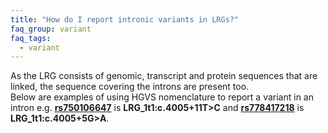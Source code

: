 ```yaml
---
title: "How do I report intronic variants in LRGs?"
faq_group: variant
faq_tags:
  - variant
---
```


As the LRG consists of genomic, transcript and protein sequences that are linked, the sequence covering the introns are present too.  
Below are examples of using HGVS nomenclature to report a variant in an intron e.g.
**[rs750106647](http://www.ncbi.nlm.nih.gov/projects/SNP/snp_ref.cgi?rs=rs750106647)** is **LRG_1t1:c.4005+11T>C** and **[rs778417218](http://www.ncbi.nlm.nih.gov/projects/SNP/snp_ref.cgi?rs=rs778417218)** is **LRG_1t1:c.4005+5G>A**.
